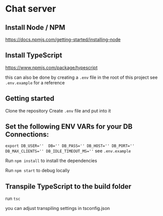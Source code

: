 # Chat server

## Install Node / NPM
https://docs.npmjs.com/getting-started/installing-node

## Install TypeScript
https://www.npmjs.com/package/typescript


this can also be done by creating a `.env` file in the root of this project see `.env.example` for a reference


## Getting started
Clone the repository
Create `.env` file and put into it 
## Set the following ENV VARs for your DB Connections:
`export DB_USER=''  DB='' DB_PASS='' DB_HOST='' DB_PORT='' DB_MAX_CLIENTS='' DB_IDLE_TIMEOUT_MS=''`
see `.env.example` 

Run `npm install` to install the dependencies

Run `npm start` to debug locally

## Transpile TypeScript to the build folder
run `tsc`

you can adjust transpiling settings in tsconfig.json